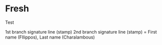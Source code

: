 # Fresh
Test

1st branch signature line (stamp)
2nd branch signature line (stamp)
 = First name (FIlippos), Last name (Charalambous)